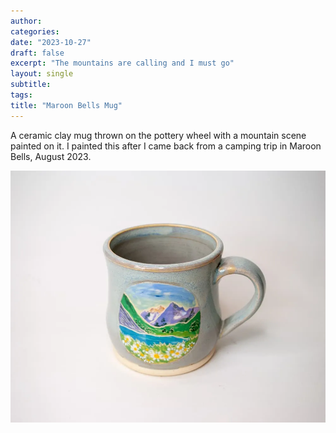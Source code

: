 ```yaml
---
author: 
categories:
date: "2023-10-27"
draft: false
excerpt: "The mountains are calling and I must go"
layout: single
subtitle: 
tags:
title: "Maroon Bells Mug"
---
```

A ceramic clay mug thrown on the pottery wheel with a mountain scene painted on it. I painted this after I came back from a camping trip in Maroon Bells, August 2023.

![Maroon Bells Mug](featured.webp)
